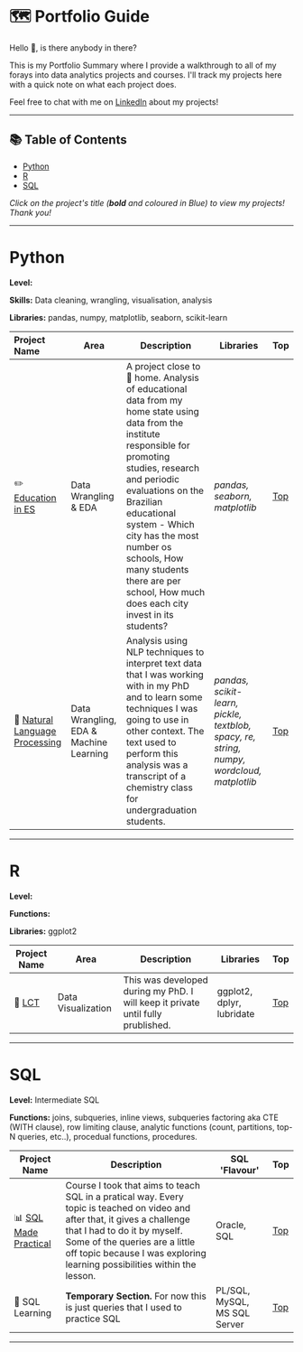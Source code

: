 # 🗺 Portfolio Guide

Hello 👋, is there anybody in there?

This is my Portfolio Summary where I provide a walkthrough to all of my forays into data analytics projects and courses. I'll track my projects here with a quick note on what each project does.

Feel free to chat with me on [LinkedIn](https://www.linkedin.com/in/lucaspassosbarreto/) about my projects!

***

## 📚 Table of Contents

- [Python](#python)
- [R](#R)
- [SQL](#sql)

_Click on the project's title (**bold** and coloured in Blue) to view my projects! Thank you!_

***

# Python

**Level:**

**Skills:** Data cleaning, wrangling, visualisation, analysis

**Libraries:** pandas, numpy, matplotlib, seaborn, scikit-learn

| Project Name | Area | Description | Libraries | Top |   
|:---|--|---|---|-|
| :pencil2: [Education in ES](https://github.com/oterrab/portfolio-projects/tree/main/python/educacao-es) |   Data Wrangling & EDA | A project close to 🏡 home. Analysis of educational data from my home state using data from the institute responsible for promoting studies, research and periodic evaluations on the Brazilian educational system - Which city has the most number os schools, How many students there are per school, How much does each city invest in its students? | _pandas, seaborn, matplotlib_ | [Top](#table-of-contents) |
| 📑 [Natural Language Processing](https://github.com/oterrab/portfolio-projects/tree/main/python/nlp-learning) |  Data Wrangling, EDA & Machine Learning | Analysis using NLP techniques to interpret text data that I was working with in my PhD and to learn some techniques I was going to use in other context. The text used to perform this analysis was a transcript of a chemistry class for undergraduation students. | _pandas, scikit-learn, pickle, textblob, spacy, re, string, numpy, wordcloud, matplotlib_ | [Top](#table-of-contents) |

***

# R

**Level:**

**Functions:**

**Libraries:** ggplot2

| Project Name | Area | Description | Libraries | Top |   
|----|--|---|---|-|
| 🌊 [LCT](https://github.com/oterrab/LCT-dev) |  Data Visualization | This was developed during my PhD. I will keep it private until fully prublished. | ggplot2, dplyr, lubridate | [Top](#table-of-contents) |


***

# SQL

**Level:** Intermediate SQL

**Functions:** joins, subqueries, inline views, subqueries factoring aka CTE (WITH clause), row limiting clause, analytic functions (count, partitions, top-N queries, etc..), procedual functions, procedures.

| Project Name | Description | SQL 'Flavour' | Top |
|---|---|---|-|
| 📊 [SQL Made Practical](https://github.com/oterrab/portfolio-projects/tree/main/sql/oracle-sql-course) | Course I took that aims to teach SQL in a pratical way. Every topic is teached on video and after that, it gives a challenge that I had to do it by myself. Some of the queries are a little off topic because I was exploring learning possibilities within the lesson. | Oracle, SQL | [Top](#table-of-contents) |
| 🔖 SQL Learning | **Temporary Section.** For now this is just queries that I used to practice SQL | PL/SQL, MySQL, MS SQL Server | [Top](#table-of-contents) |

***
